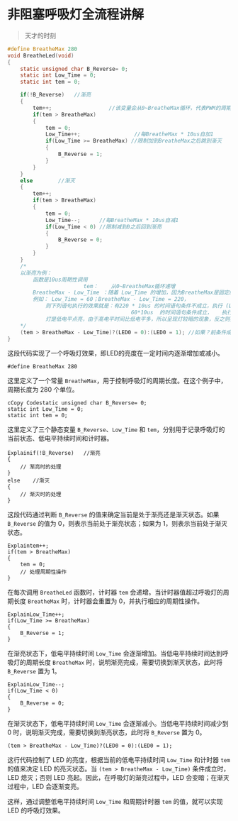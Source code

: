 # 非阻塞呼吸灯全流程讲解

> 天才的时刻

```c
#define BreatheMax 280
void BreatheLed(void)
{
	static unsigned char B_Reverse= 0;
	static int Low_Time = 0;
	static int tem = 0;

	if(!B_Reverse)   //渐亮
	{
		tem++;					//该变量会从0~BreatheMax循环，代表PWM的周期
		if(tem > BreatheMax)
		{
			tem = 0;
			Low_Time++;  				//每BreatheMax * 10us自加1
			if(Low_Time >= BreatheMax) //限制加到BreatheMax之后跳到渐灭
			{
				B_Reverse = 1;	
			}
		}	
	}
	else		//渐灭
	{
		tem++;
		if(tem > BreatheMax)
		{
			tem = 0;
			Low_Time--;		 //每BreatheMax * 10us自减1
			if(Low_Time < 0) //限制减到0之后回到渐亮
			{
				B_Reverse = 0;
			}
		}	
	}
	/*
	以渐亮为例：
		函数是10us周期性调用
						tem：	从0~BreatheMax循环递增
		BreatheMax - Low_Time ：随着 Low_Time 的增加，因为BreatheMax是固定的，所以BreatheMax - Low_Time会减少
		例如： Low_Time = 60；BreatheMax - Low_Time = 220，
			则下列语句执行的效果就是：有220 * 10us 的时间语句条件不成立，执行 (LED0 = 1)
									   60*10us  的时间语句条件成立，	 执行 (LED0 = 0)
			灯是低电平点亮，由于高电平时间比低电平多，所以呈现灯较暗的现象，反之则亮
	*/
	(tem > BreatheMax - Low_Time)?(LED0 = 0):(LED0 = 1); //如果？前条件成立，执行(LED0 = 0)，否则执行(LED0 = 1)
}
```



这段代码实现了一个呼吸灯效果，即LED的亮度在一定时间内逐渐增加或减小。

```
#define BreatheMax 280
```

这里定义了一个常量 `BreatheMax`，用于控制呼吸灯的周期长度。在这个例子中，周期长度为 280 个单位。

```
cCopy Codestatic unsigned char B_Reverse= 0;
static int Low_Time = 0;
static int tem = 0;
```

这里定义了三个静态变量 `B_Reverse`、`Low_Time` 和 `tem`，分别用于记录呼吸灯的当前状态、低电平持续时间和计时器。

```
Explainif(!B_Reverse)   //渐亮
{
    // 渐亮时的处理
}
else    //渐灭
{
    // 渐灭时的处理
}
```

这段代码通过判断 `B_Reverse` 的值来确定当前是处于渐亮还是渐灭状态。如果 `B_Reverse` 的值为 0，则表示当前处于渐亮状态；如果为 1，则表示当前处于渐灭状态。

```
Explaintem++;                  
if(tem > BreatheMax)
{
    tem = 0;
    // 处理周期性操作
}
```

在每次调用 `BreatheLed` 函数时，计时器 `tem` 会递增。当计时器值超过呼吸灯的周期长度 `BreatheMax` 时，计时器会重置为 0，并执行相应的周期性操作。

```
ExplainLow_Time++;             
if(Low_Time >= BreatheMax) 
{
    B_Reverse = 1;   
}
```

在渐亮状态下，低电平持续时间 `Low_Time` 会逐渐增加。当低电平持续时间达到呼吸灯的周期长度 `BreatheMax` 时，说明渐亮完成，需要切换到渐灭状态，此时将 `B_Reverse` 置为 1。

```
ExplainLow_Time--;     
if(Low_Time < 0) 
{
    B_Reverse = 0;
}
```

在渐灭状态下，低电平持续时间 `Low_Time` 会逐渐减小。当低电平持续时间减少到 0 时，说明渐灭完成，需要切换到渐亮状态，此时将 `B_Reverse` 置为 0。

```
(tem > BreatheMax - Low_Time)?(LED0 = 0):(LED0 = 1);
```

这行代码控制了 LED 的亮度，根据当前的低电平持续时间 `Low_Time` 和计时器 `tem` 的值来决定 LED 的亮灭状态。当 `(tem > BreatheMax - Low_Time)` 条件成立时，LED 熄灭；否则 LED 亮起。因此，在呼吸灯的渐亮过程中，LED 会变暗；在渐灭过程中，LED 会逐渐变亮。

这样，通过调整低电平持续时间 `Low_Time` 和周期计时器 `tem` 的值，就可以实现 LED 的呼吸灯效果。

